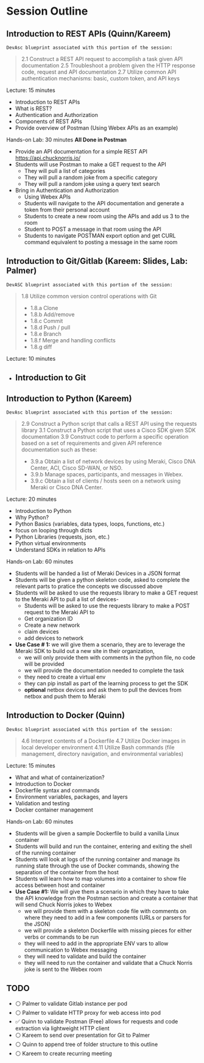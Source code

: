 # Session Outline

## Introduction to REST APIs (Quinn/Kareem)

`DevAsc blueprint associated with this portion of the session:`
> 2.1 Construct a REST API request to accomplish a task given API documentation
> 2.5 Troubleshoot a problem given the HTTP response code, request and API documentation
> 2.7 Utilize common API authentication mechanisms: basic, custom token, and API keys

Lecture: 15 minutes

- Introduction to REST APIs
- What is REST?
- Authentication and Authorization
- Components of REST APIs
- Provide overview of Postman (Using Webex APIs as an example)

Hands-on Lab: 30 minutes **All Done in Postman**

- Provide an API documentation for a simple REST API https://api.chucknorris.io/
- Students will use Postman to make a GET request to the API
  - They will pull a list of categories 
  - They will pull a random joke from a specific category
  - They will pull a random joke using a query text search
- Bring in Authentication and Authorization
  - Using Webex APIs
  - Students will navigate to the API documentation and generate a token from their personal account
  - Students to create a new room using the APIs and add us 3 to the room
  - Student to POST a message in that room using the API
  - Students to navigate POSTMAN export option and get CURL command equivalent to posting a message in the same room

## Introduction to Git/Gitlab (Kareem: Slides, Lab: Palmer)

`DevASC blueprint associated with this portion of the session:`

> 1.8 Utilize common version control operations with Git
>  - 1.8.a Clone
>  - 1.8.b Add/remove
>  - 1.8.c Commit
>  - 1.8.d Push / pull
>  - 1.8.e Branch
>  - 1.8.f Merge and handling conflicts
>  - 1.8.g diff

Lecture: 10 minutes

- Introduction to Git
  - 

## Introduction to Python (Kareem)

`DevAsc blueprint associated with this portion of the session:`

> 2.9 Construct a Python script that calls a REST API using the requests library
> 3.1 Construct a Python script that uses a Cisco SDK given SDK documentation
> 3.9 Construct code to perform a specific operation based on a set of requirements and given API reference documentation such as these:
> - 3.9.a Obtain a list of network devices by using Meraki, Cisco DNA Center, ACI, Cisco SD-WAN, or NSO.
> - 3.9.b Manage spaces, participants, and messages in Webex.
> - 3.9.c Obtain a list of clients / hosts seen on a network using Meraki or Cisco DNA Center.

Lecture: 20 minutes

- Introduction to Python
- Why Python?
- Python Basics (variables, data types, loops, functions, etc.)
- focus on looping through dicts
- Python Libraries (requests, json, etc.)
- Python virtual environments
- Understand SDKs in relation to APIs

Hands-on Lab: 60 minutes

- Students will be handed a list of Meraki Devices in a JSON format
- Students will be given a python skeleton code, asked to complete the relevant parts to pratice the concepts we discussed above
- Students will be asked to use the requests library to make a GET request to the Meraki API to pull a list of devices-
  - Students will be asked to use the requests library to make a POST request to the Meraki API to 
  - Get organization ID
  - Create a new network
  - claim devices
  - add devices to network 
- **Use Case # 1:** we will give them a scenario, they are to leverage the Meraki SDK to build out a new site in their organization, 
  - we will only provide them with comments in the python file, no code will be provided
  - we will provide the documentation needed to complete the task
  - they need to create a virtual env 
  - they can pip install as part of the learning process to get the SDK
  - **optional** netbox devices and ask them to pull the devices from netbox and push them to Meraki

## Introduction to Docker (Quinn)

`DevAsc blueprint associated with this portion of the session:`

> 4.6 Interpret contents of a Dockerfile
> 4.7 Utilize Docker images in local developer environment
> 4.11 Utilize Bash commands (file management, directory navigation, and environmental variables)

Lecture: 15 minutes

- What and what of containerization?
- Introduction to Docker
- Dockerfile syntax and commands
- Environment variables, packages, and layers
- Validation and testing
- Docker container management

Hands-on Lab: 60 minutes

- Students will be given a sample Dockerfile to build a vanilla Linux container
- Students will build and run the container, entering and exiting the shell of the running container
- Students will look at logs of the running container and manage its running state through the use of Docker commands, showing the separation of the container from the host
- Students will learn how to map volumes into a container to show file access between host and container
- **Use Case #1:** We will give them a scenario in which they have to take the API knowledge from the Postman section and create a container that will send Chuck Norris jokes to Webex
  - we will provide them with a skeleton code file with comments on where they need to add in a few components (URLs or parsers for the JSON)
  - we will provide a skeleton Dockerfile with missing pieces for either verbs or commands to be run
  - they will need to add in the appropriate ENV vars to allow communication to Webex messaging
  - they will need to validate and build the container
  - they will need to run the container and validate that a Chuck Norris joke is sent to the Webex room


## TODO

- :white_circle: Palmer to validate Gitlab instance per pod
- :white_circle: Palmer to validate HTTP proxy for web access into pod
- :white_check_mark: Quinn to validate Postman (Free) allows for requests and code extraction via lightweight HTTP client
- :white_circle: Kareem to send over presentation for Git to Palmer
- :white_circle: Quinn to append tree of folder structure to this outline
- :white_circle: Kareem to create recurring meeting